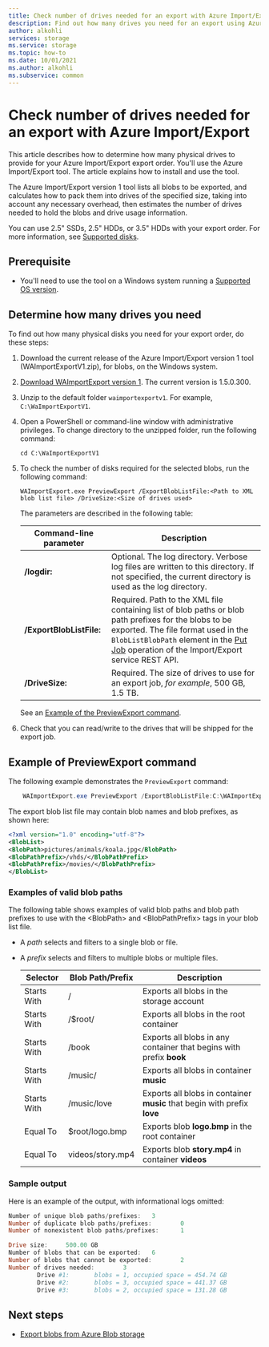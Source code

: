 ```yaml
---
title: Check number of drives needed for an export with Azure Import/Export | Microsoft Docs
description: Find out how many drives you need for an export using Azure Import/Export service.
author: alkohli
services: storage
ms.service: storage
ms.topic: how-to
ms.date: 10/01/2021
ms.author: alkohli
ms.subservice: common
---
```


# Check number of drives needed for an export with Azure Import/Export 

This article describes how to determine how many physical drives to provide for your Azure Import/Export export order. You'll use the Azure Import/Export tool. The article explains how to install and use the tool.

The Azure Import/Export version 1 tool lists all blobs to be exported, and calculates how to pack them into drives of the specified size, taking into account any necessary overhead, then estimates the number of drives needed to hold the blobs and drive usage information.

You can use 2.5" SSDs, 2.5" HDDs, or 3.5" HDDs with your export order. For more information, see [Supported disks](storage-import-export-requirements.md#supported-disks).


## Prerequisite

* You'll need to use the tool on a Windows system running a [Supported OS version](storage-import-export-requirements.md#supported-operating-systems).

## Determine how many drives you need

To find out how many physical disks you need for your export order, do these steps:

1. Download the current release of the Azure Import/Export version 1 tool (WAImportExportV1.zip), for blobs, on the Windows system.
  1. [Download WAImportExport version 1](https://www.microsoft.com/download/details.aspx?id=42659). The current version is 1.5.0.300.
  1. Unzip to the default folder `waimportexportv1`. For example, `C:\WaImportExportV1`.

2. Open a PowerShell or command-line window with administrative privileges. To change directory to the unzipped folder, run the following command:

   `cd C:\WaImportExportV1`

3. To check the number of disks required for the selected blobs, run the following command:

   `WAImportExport.exe PreviewExport /ExportBlobListFile:<Path to XML blob list file> /DriveSize:<Size of drives used>`

    The parameters are described in the following table:

    |Command-line parameter|Description|
    |--------------------------|-----------------|
    |**/logdir:**|Optional. The log directory. Verbose log files are written to this directory. If not specified, the current directory is used as the log directory.|
    |**/ExportBlobListFile:**|Required. Path to the XML file containing list of blob paths or blob path prefixes for the blobs to be exported. The file format used in the `BlobListBlobPath` element in the [Put Job](/rest/api/storageimportexport/jobs) operation of the Import/Export service REST API.|
    |**/DriveSize:**|Required. The size of drives to use for an export job, *for example*, 500 GB, 1.5 TB.|

    See an [Example of the PreviewExport command](#example-of-previewexport-command).

4. Check that you can read/write to the drives that will be shipped for the export job.

## Example of PreviewExport command

The following example demonstrates the `PreviewExport` command:

```powershell
    WAImportExport.exe PreviewExport /ExportBlobListFile:C:\WAImportExport\mybloblist.xml /DriveSize:500GB
```

The export blob list file may contain blob names and blob prefixes, as shown here:

```xml
<?xml version="1.0" encoding="utf-8"?>
<BlobList>
<BlobPath>pictures/animals/koala.jpg</BlobPath>
<BlobPathPrefix>/vhds/</BlobPathPrefix>
<BlobPathPrefix>/movies/</BlobPathPrefix>
</BlobList>
```

### Examples of valid blob paths

The following table shows examples of valid blob paths and blob path prefixes to use with the &lt;BlobPath&gt; and &lt;BlobPathPrefix&gt; tags in  your blob list file.

* A *path* selects and filters to a single blob or file.
* A *prefix* selects and filters to multiple blobs or multiple files.

   | Selector | Blob Path/Prefix | Description |
   | --- | --- | --- |
   | Starts With |/ |Exports all blobs in the storage account |
   | Starts With |/$root/ |Exports all blobs in the root container |
   | Starts With |/book |Exports all blobs in any container that begins with prefix **book** |
   | Starts With |/music/ |Exports all blobs in container **music** |
   | Starts With |/music/love |Exports all blobs in container **music** that begin with prefix **love** |
   | Equal To |$root/logo.bmp |Exports blob **logo.bmp** in the root container |
   | Equal To |videos/story.mp4 |Exports blob **story.mp4** in container **videos** |


### Sample output

Here is an example of the output, with informational logs omitted:

```powershell
Number of unique blob paths/prefixes:   3
Number of duplicate blob paths/prefixes:        0
Number of nonexistent blob paths/prefixes:      1

Drive size:     500.00 GB
Number of blobs that can be exported:   6
Number of blobs that cannot be exported:        2
Number of drives needed:        3
        Drive #1:       blobs = 1, occupied space = 454.74 GB
        Drive #2:       blobs = 3, occupied space = 441.37 GB
        Drive #3:       blobs = 2, occupied space = 131.28 GB
```

## Next steps

- [Export blobs from Azure Blob storage](storage-import-export-data-from-blobs.md)
